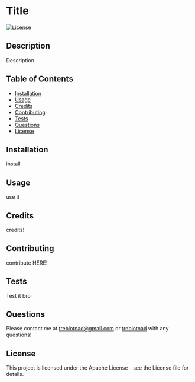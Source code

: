 # Title
  [![License](https://img.shields.io/badge/License-Apache_2.0-blue.svg)](https://opensource.org/licenses/Apache-2.0)
  ## Description
  Description

  ## Table of Contents
  - [Installation](#installation)
  - [Usage](#usage)
  - [Credits](#credits)
  - [Contributing](#contributing)
  - [Tests](#tests)
  - [Questions](#questions)
  - [License](#license)

  ## Installation
install
  ## Usage
use it
  ## Credits
credits!
  ## Contributing
contribute HERE!
  ## Tests
Test it bro
  ## Questions
Please contact me at [treblotnad@gmail.com](mailto:treblotnad@gmail.com) or [treblotnad](github.com/treblotnad) with any questions!
  ## License
  This project is licensed under the Apache License - see the License file for details.
  